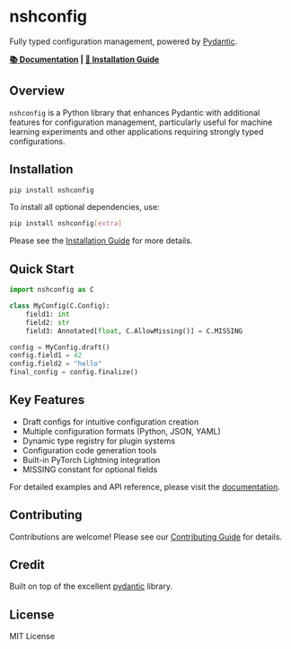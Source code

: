 # nshconfig

Fully typed configuration management, powered by [Pydantic](https://github.com/pydantic/pydantic/).

**[📚 Documentation](https://nima.sh/nshconfig/) | [🔧 Installation Guide](https://nima.sh/nshconfig/installation.html)**

## Overview

`nshconfig` is a Python library that enhances Pydantic with additional features for configuration management, particularly useful for machine learning experiments and other applications requiring strongly typed configurations.

## Installation

```bash
pip install nshconfig
```

To install all optional dependencies, use:

```bash
pip install nshconfig[extra]
```

Please see the [Installation Guide](https://nima.sh/nshconfig/installation.html) for more details.

## Quick Start

```python
import nshconfig as C

class MyConfig(C.Config):
    field1: int
    field2: str
    field3: Annotated[float, C.AllowMissing()] = C.MISSING

config = MyConfig.draft()
config.field1 = 42
config.field2 = "hello"
final_config = config.finalize()
```

## Key Features

- Draft configs for intuitive configuration creation
- Multiple configuration formats (Python, JSON, YAML)
- Dynamic type registry for plugin systems
- Configuration code generation tools
- Built-in PyTorch Lightning integration
- MISSING constant for optional fields

For detailed examples and API reference, please visit the [documentation](https://nima.sh/nshconfig/).

## Contributing

Contributions are welcome! Please see our [Contributing Guide](https://nima.sh/nshconfig/contributing.html) for details.

## Credit

Built on top of the excellent [pydantic](https://github.com/pydantic/pydantic/) library.

## License

MIT License
